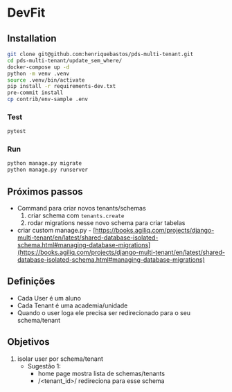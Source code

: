 # DevFit

## Installation
```bash
git clone git@github.com:henriquebastos/pds-multi-tenant.git
cd pds-multi-tenant/update_sem_where/
docker-compose up -d
python -m venv .venv
source .venv/bin/activate
pip install -r requirements-dev.txt
pre-commit install
cp contrib/env-sample .env

```

### Test
```bash
pytest
```

### Run
```bash
python manage.py migrate
python manage.py runserver
```


## Próximos passos
- Command para criar novos tenants/schemas
  1. criar schema com `tenants.create`
  2. rodar migrations nesse novo schema para criar tabelas
- criar custom manage.py - [https://books.agiliq.com/projects/django-multi-tenant/en/latest/shared-database-isolated-schema.html#managing-database-migrations](https://books.agiliq.com/projects/django-multi-tenant/en/latest/shared-database-isolated-schema.html#managing-database-migrations)


## Definições
- Cada User é um aluno
- Cada Tenant é uma academia/unidade
- Quando o user loga ele precisa ser redirecionado para o seu schema/tenant


## Objetivos
1. isolar user por schema/tenant
   - Sugestão 1:
     - home page mostra lista de schemas/tenants
     - /<tenant_id>/ redireciona para esse schema
